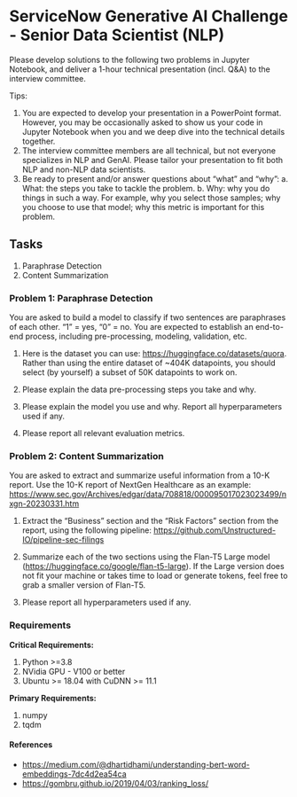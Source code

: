 # ServiceNow Generative AI Challenge - Senior Data Scientist (NLP)

Please develop solutions to the following two problems in Jupyter Notebook, and deliver a 1-hour technical presentation (incl. Q&A) to the interview committee.

Tips:

1. You are expected to develop your presentation in a PowerPoint format. However, you may be occasionally asked to show us your code in Jupyter Notebook when you and we deep dive into the technical details together.
2. The interview committee members are all technical, but not everyone specializes in NLP and GenAI. Please tailor your presentation to fit both NLP and non-NLP data scientists.
3. Be ready to present and/or answer questions about “what” and “why”:
a. What: the steps you take to tackle the problem.
b. Why: why you do things in such a way. For example, why you select those samples; why you choose to use that model; why this metric is important for this problem.

## Tasks

1. Paraphrase Detection
2. Content Summarization

### Problem 1: Paraphrase Detection

You are asked to build a model to classify if two sentences are paraphrases of each other. “1” = yes, “0” = no. You are expected to establish an end-to-end process, including pre-processing, modeling, validation, etc.

1. Here is the dataset you can use: https://huggingface.co/datasets/quora. Rather than using the entire dataset of ~404K datapoints, you should select (by yourself) a subset of 50K datapoints to work on.

2. Please explain the data pre-processing steps you take and why.

3. Please explain the model you use and why. Report all hyperparameters used if any.

4. Please report all relevant evaluation metrics.

### Problem 2: Content Summarization

You are asked to extract and summarize useful information from a 10-K report. Use the 10-K report of NextGen Healthcare as an example: https://www.sec.gov/Archives/edgar/data/708818/000095017023023499/nxgn-20230331.htm

1. Extract the “Business” section and the “Risk Factors” section from the report, using the following pipeline: https://github.com/Unstructured-IO/pipeline-sec-filings

2. Summarize each of the two sections using the Flan-T5 Large model (https://huggingface.co/google/flan-t5-large). If the Large version does not fit your machine or takes time to load or generate tokens, feel free to grab a smaller version of Flan-T5.

3. Please report all hyperparameters used if any.

### Requirements

**Critical Requirements:**

1. Python >=3.8
2. NVidia GPU - V100 or better
3. Ubuntu >= 18.04 with CuDNN >= 11.1

**Primary Requirements:**

1. numpy
2. tqdm

#### References

- https://medium.com/@dhartidhami/understanding-bert-word-embeddings-7dc4d2ea54ca
- https://gombru.github.io/2019/04/03/ranking_loss/
